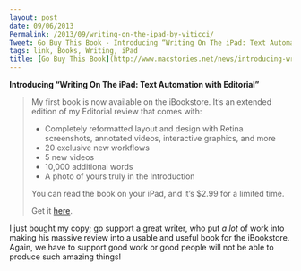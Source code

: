 ```yaml
---
layout: post
date: 09/06/2013
Permalink: /2013/09/writing-on-the-ipad-by-viticci/
Tweet: Go Buy This Book - Introducing “Writing On The iPad: Text Automation with Editorial” by @viticci.
tags: link, Books, Writing, iPad
title: [Go Buy This Book](http://www.macstories.net/news/introducing-writing-on-the-ipad-text-automation-with-editorial/)
---
```


<p><strong>Introducing “Writing On The iPad: Text Automation with Editorial”</strong></p>

<blockquote>
  <p>My first book is now available on the iBookstore. It’s an extended edition of my Editorial review that comes with:</p>
  
  <ul><li>Completely reformatted layout and design with Retina screenshots, annotated videos, interactive graphics, and more</li>
  <li>20 exclusive new workflows</li>
  <li>5 new videos</li>
  <li>10,000 additional words</li>
  <li>A photo of yours truly in the Introduction</li>
  </ul><p>You can read the book on your iPad, and it’s $2.99 for a limited time.</p>
  
  <p>Get it <a href="https://itunes.apple.com/us/book/writing-on-ipad-text-automation/id697865620?mt=11&amp;uo=4&amp;at=10l6nh&amp;ct=ms_editorial_announcement" title="Writing On The iPad: Text Automation with Editorial">here</a>.</p>
</blockquote>

<p>I just bought my copy; go support a great writer, who put <em>a lot</em> of work into making his massive review into a usable and useful book for the iBookstore. Again, we have to support good work or good people will not be able to produce such amazing things!</p>